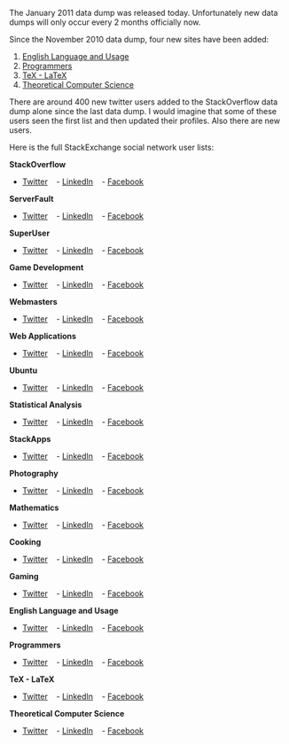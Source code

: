The January 2011 data dump was released today.  Unfortunately new data dumps will only occur every 2 months officially now.

Since the November 2010 data dump, four new sites have been added:

1. [English Language and Usage][1]
2. [Programmers][2]
3. [TeX - LaTeX][3]
4. [Theoretical Computer Science][4]


There are around 400 new twitter users added to the StackOverflow data dump alone since the last data dump.  I would imagine that some of these users seen the first list and then updated their profiles.    Also there are new users.  

Here is the full StackExchange social network user lists:

**StackOverflow**  
- [Twitter][t1] &nbsp;&nbsp; - [LinkedIn][l1] &nbsp;&nbsp; - [Facebook][f1]

**ServerFault**  
- [Twitter][t2] &nbsp;&nbsp; - [LinkedIn][l2] &nbsp;&nbsp; - [Facebook][f2]  

**SuperUser**  
- [Twitter][t3] &nbsp;&nbsp; - [LinkedIn][l3] &nbsp;&nbsp; - [Facebook][f3]

**Game Development**  
- [Twitter][t4] &nbsp;&nbsp; - [LinkedIn][l4] &nbsp;&nbsp; - [Facebook][f4]

**Webmasters**  
- [Twitter][t5] &nbsp;&nbsp; - [LinkedIn][l5] &nbsp;&nbsp; - [Facebook][f5]

**Web Applications**  
- [Twitter][t6] &nbsp;&nbsp; - [LinkedIn][l6] &nbsp;&nbsp; - [Facebook][f6]

**Ubuntu**  
- [Twitter][t7] &nbsp;&nbsp; - [LinkedIn][l7] &nbsp;&nbsp; - [Facebook][f7]

**Statistical Analysis**  
- [Twitter][t8] &nbsp;&nbsp; - [LinkedIn][l8] &nbsp;&nbsp; - [Facebook][f8]

**StackApps**  
- [Twitter][t9] &nbsp;&nbsp; - [LinkedIn][l9] &nbsp;&nbsp; - [Facebook][f9]

**Photography**  
- [Twitter][t10] &nbsp;&nbsp; - [LinkedIn][l10] &nbsp;&nbsp; - [Facebook][f10]

**Mathematics**  
- [Twitter][t11] &nbsp;&nbsp; - [LinkedIn][l11] &nbsp;&nbsp; - [Facebook][f11]

**Cooking**  
- [Twitter][t12] &nbsp;&nbsp; - [LinkedIn][l12] &nbsp;&nbsp; - [Facebook][f12]

**Gaming**  
- [Twitter][t13] &nbsp;&nbsp; - [LinkedIn][l13] &nbsp;&nbsp; - [Facebook][f13]

**English Language and Usage**  
- [Twitter][t14] &nbsp;&nbsp; - [LinkedIn][l14] &nbsp;&nbsp; - [Facebook][f14]

**Programmers**  
- [Twitter][t15] &nbsp;&nbsp; - [LinkedIn][l15] &nbsp;&nbsp; - [Facebook][f15]

**TeX - LaTeX**  
- [Twitter][t16] &nbsp;&nbsp; - [LinkedIn][l16] &nbsp;&nbsp; - [Facebook][f16]

**Theoretical Computer Science**  
- [Twitter][t17] &nbsp;&nbsp; - [LinkedIn][l17] &nbsp;&nbsp; - [Facebook][f17]



[0]: http://www.stackoverflow.com/
[t1]: https://brianbondy.com/stackexchange-twitter/stackoverflow
[t2]: https://brianbondy.com/stackexchange-twitter/serverfault
[t3]: https://brianbondy.com/stackexchange-twitter/superuser
[t4]: https://brianbondy.com/stackexchange-twitter/gamedevelopment
[t5]: https://brianbondy.com/stackexchange-twitter/webmasters
[t6]: https://brianbondy.com/stackexchange-twitter/webapplications
[t7]: https://brianbondy.com/stackexchange-twitter/ubuntu
[t8]: https://brianbondy.com/stackexchange-twitter/statisticalanalysis
[t9]: https://brianbondy.com/stackexchange-twitter/stackapps
[t10]: https://brianbondy.com/stackexchange-twitter/photography
[t11]: https://brianbondy.com/stackexchange-twitter/mathematics
[t12]: https://brianbondy.com/stackexchange-twitter/cooking
[t13]: https://brianbondy.com/stackexchange-twitter/gaming
[t14]: https://brianbondy.com/stackexchange-twitter/englishusage
[t15]: https://brianbondy.com/stackexchange-twitter/programmers
[t16]: https://brianbondy.com/stackexchange-twitter/texlatex
[t17]: https://brianbondy.com/stackexchange-twitter/theoreticalcs

[l1]: https://brianbondy.com/stackexchange-linkedin/stackoverflow
[l2]: https://brianbondy.com/stackexchange-linkedin/serverfault
[l3]: https://brianbondy.com/stackexchange-linkedin/superuser
[l4]: https://brianbondy.com/stackexchange-linkedin/gamedevelopment
[l5]: https://brianbondy.com/stackexchange-linkedin/webmasters
[l6]: https://brianbondy.com/stackexchange-linkedin/webapplications
[l7]: https://brianbondy.com/stackexchange-linkedin/ubuntu
[l8]: https://brianbondy.com/stackexchange-linkedin/statisticalanalysis
[l9]: https://brianbondy.com/stackexchange-linkedin/stackapps
[l10]: https://brianbondy.com/stackexchange-linkedin/photography
[l11]: https://brianbondy.com/stackexchange-linkedin/mathematics
[l12]: https://brianbondy.com/stackexchange-linkedin/cooking
[l13]: https://brianbondy.com/stackexchange-linkedin/gaming
[l14]: https://brianbondy.com/stackexchange-linkedin/englishusage
[l15]: https://brianbondy.com/stackexchange-linkedin/programmers
[l16]: https://brianbondy.com/stackexchange-linkedin/texlatex
[l17]: https://brianbondy.com/stackexchange-linkedin/theoreticalcs

[f1]: https://brianbondy.com/stackexchange-facebook/stackoverflow
[f2]: https://brianbondy.com/stackexchange-facebook/serverfault
[f3]: https://brianbondy.com/stackexchange-facebook/superuser
[f4]: https://brianbondy.com/stackexchange-facebook/gamedevelopment
[f5]: https://brianbondy.com/stackexchange-facebook/webmasters
[f6]: https://brianbondy.com/stackexchange-facebook/webapplications
[f7]: https://brianbondy.com/stackexchange-facebook/ubuntu
[f8]: https://brianbondy.com/stackexchange-facebook/statisticalanalysis
[f9]: https://brianbondy.com/stackexchange-facebook/stackapps
[f10]: https://brianbondy.com/stackexchange-facebook/photography
[f11]: https://brianbondy.com/stackexchange-facebook/mathematics
[f12]: https://brianbondy.com/stackexchange-facebook/cooking
[f13]: https://brianbondy.com/stackexchange-facebook/gaming
[f14]: https://brianbondy.com/stackexchange-facebook/englishusage
[f15]: https://brianbondy.com/stackexchange-facebook/programmers
[f16]: https://brianbondy.com/stackexchange-facebook/texlatex
[f17]: https://brianbondy.com/stackexchange-facebook/theoreticalcs

[1]: http://english.stackexchange.com/
[2]: http://programmers.stackexchange.com/
[3]: http://tex.stackexchange.com/
[4]: http://cstheory.stackexchange.com/
